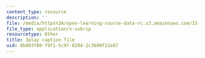 ```yaml
---
content_type: resource
description: ''
file: /media/https%3A/open-learning-course-data-rc.s3.amazonaws.com/15-071-the-analytics-edge-spring-2017/8b003f80f9f15c9782042c3690f22e87_9i1sOSIccgw.vtt
file_type: application/x-subrip
resourcetype: Other
title: 3play caption file
uid: 8b003f80-f9f1-5c97-8204-2c3690f22e87
---
```

